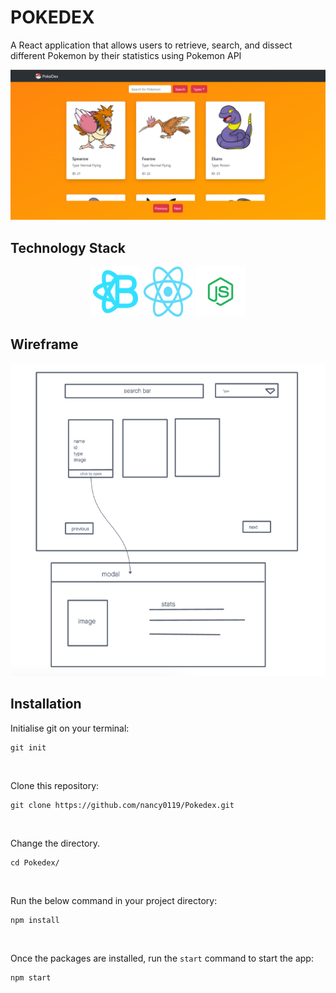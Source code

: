 # POKEDEX 
A React application that allows users to retrieve, search, and dissect different Pokemon by their statistics using Pokemon API
<p align="center">
<span>
<img src='src/assests/img/readme/Snnipet.png'>
</span>
</p>


## Technology Stack

<p align="center">
<span>
<img src='src/assests/img/readme/Bootstrap.png' width="80" height="80">
<img src='src/assests/img/readme/react.png' width="80" height="80">
<img src='src/assests/img/readme/Nodejs.png' width="80" height="80">
</span>
</p>

## Wireframe
<p align="center">
<span>
<img src='src/assests/img/readme/Wireframe.png' height="500">
</span>
</p>

## Installation

Initialise git on your terminal:
```
git init
```
<br>

Clone this repository:
``` 
git clone https://github.com/nancy0119/Pokedex.git
```
<br>

Change the directory.
```
cd Pokedex/
```
      
<br>
      
      
Run the below command in your project directory:

```
npm install
```

<br>

Once the packages are installed, run the ```start``` command to start the app:

```
npm start
```

